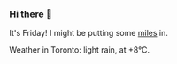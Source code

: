 ### Hi there :wave:

It's Friday! I might be putting some [miles](https://www.strava.com/athletes/889963) in.

Weather in Toronto: light rain, at +8°C.
